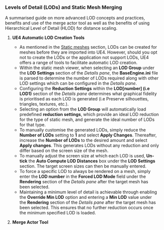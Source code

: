 ### Levels of Detail (LODs) and Static Mesh Merging

A summarised guide on more advanced LOD concepts and practices, benefits and use of the merge actor tool as well as the benefits of using Hierarchical Level of Detail (HLOD) for distance scaling.

1. **UE4 Automatic LOD Creation Tools**
   * As mentioned in the [Static meshes](StaticMeshes.md) section, LODs can be created for meshes before they are imported into UE4. However, should you opt not to create the LODs or the application not support LODs, UE4 offers a range of tools to facilitate automatic LOD creation.
   * Within the static mesh viewer, when selecting an **LOD Group** under the **LOD Settings** section of the *Details pane*, the **BaseEngine.ini** file is parsed to determine the number of LODs required along with other LOD settings which can be configured in the *Details pane*.
   * Configuring the **Reduction Settings** within the **LOD[number] (i.e LOD1)** section of the *Details pane* determines what graphical fidelity is prioritised as each LOD is generated (i.e Preserve silhouettes, triangles, textures, etc.).
   * Selecting an option from the **LOD Group** will automatically load predefined **reduction settings**, which provide an ideal LOD reduction for the type of static mesh, and generate the ideal number of LODs for that type.
   * To manually customise the generated LODs, simply reduce the **Number of LODs** setting to **1** and select **Apply Changes**. Thereafter, increase the **Number of LODs** to the desired amount and select **Apply changes**. This generates LODs without any reduction and only differ based on the screen size of the mesh.
   * To manually adjust the screen size at which each LOD is used, **Un-tick** the **Auto Compute LOD Distances** box under the **LOD Settings** section. The target screen sizes can then be manually entered.
   * To force a specific LOD to always be rendered on a mesh, simply enter the **LOD number** in the **Forced LOD Mode** field under the **Rendering** section of the *Details pane* after the target mesh has been selected.
   * Maintaining a minimum level of detail is achievable through enabling the **Override Min LOD** option and entering a **Min LOD** value under the **Rendering** section of the *Details pane* after the target mesh has been selected. This ensures that no further reduction occurs once the minimum specified LOD is loaded.

2. **Merge Actor Tool**